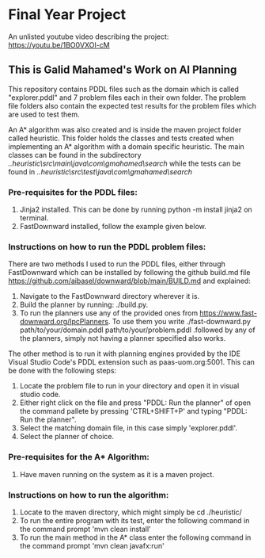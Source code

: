 # Final Year Project
An unlisted youtube video describing the project: https://youtu.be/1BO0VXOI-cM

## This is Galid Mahamed's Work on AI Planning
This repository contains PDDL files such as the domain which is called "explorer.pddl" and 7 problem files each in their own folder. The problem file folders also contain the expected test results for the problem files which are used to test them.

An A* algorithm was also created and is inside the maven project folder called heuristic. This folder holds the classes and tests created when implementing an A* algorithm with a domain specific heuristic. The main classes can be found in the subdirectory *..heuristic\src\main\java\com\gmahamed\search* while the tests can be found in *..heuristic\src\test\java\com\gmahamed\search*

### Pre-requisites for the PDDL files:
1) Jinja2 installed. This can be done by running python -m install jinja2 on terminal.
2) FastDownward installed, follow the example given below.

### Instructions on how to run the PDDL problem files:
There are two methods I used to run the PDDL files, either through FastDownward which can be installed by following the github build.md file https://github.com/aibasel/downward/blob/main/BUILD.md and explained:
1) Navigate to the FastDownward directory wherever it is.
2) Build the planner by running: ./build.py.
3) To run the planners use any of the provided ones from https://www.fast-downward.org/IpcPlanners. To use them you write ./fast-downward.py path/to/your/domain.pddl path/to/your/problem.pddl .followed by any of the planners, simply not having a planner specified also works.

The other method is to run it with planning engines provided by the IDE Visual Studio Code's PDDL extension such as paas-uom.org:5001. This can be done with the following steps:
1) Locate the problem file to run in your directory and open it in visual studio code.
2) Either right click on the file and press "PDDL: Run the planner" of open the command pallete by pressing 'CTRL+SHIFT+P' and typing "PDDL: Run the planner".
3) Select the matching domain file, in this case simply 'explorer.pddl'.
4) Select the planner of choice.

### Pre-requisites for the A* Algorithm:
1) Have maven running on the system as it is a maven project.

### Instructions on how to run the algorithm:
1) Locate to the maven directory, which might simply be cd ./heuristic/
2) To run the entire program with its test, enter the following command in the command prompt 'mvn clean install'
3) To run the main method in the A* class enter the following command in the command prompt 'mvn clean javafx:run'


